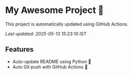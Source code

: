 # My Awesome Project 🚀

This project is automatically updated using GitHub Actions.

_Last updated: 2025-05-13 15:23:10 IST_

## Features
- Auto-update README using Python 🐍
- Auto Git push with GitHub Actions 🤖
